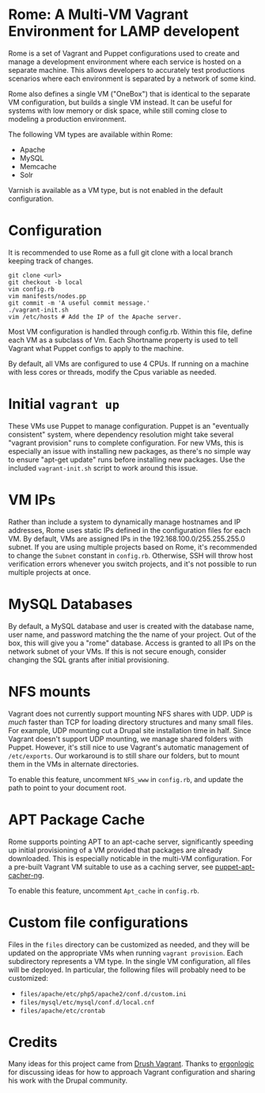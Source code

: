 Rome: A Multi-VM Vagrant Environment for LAMP developent
========================================================

Rome is a set of Vagrant and Puppet configurations used to create and manage a development environment where each service is hosted on a separate machine. This allows developers to accurately test productions scenarios where each environment is separated by a network of some kind.

Rome also defines a single VM ("OneBox") that is identical to the separate VM configuration, but builds a single VM instead. It can be useful for systems with low memory or disk space, while still coming close to modeling a production environment.

The following VM types are available within Rome:

* Apache
* MySQL
* Memcache
* Solr

Varnish is available as a VM type, but is not enabled in the default configuration.

Configuration
=============

It is recommended to use Rome as a full git clone with a local branch keeping track of changes.

    git clone <url>
    git checkout -b local
    vim config.rb
    vim manifests/nodes.pp
    git commit -m 'A useful commit message.'
    ./vagrant-init.sh
    vim /etc/hosts # Add the IP of the Apache server.

Most VM configuration is handled through config.rb. Within this file, define each VM as a subclass of Vm. Each Shortname property is used to tell Vagrant what Puppet configs to apply to the machine.

By default, all VMs are configured to use 4 CPUs. If running on a machine with less cores or threads, modify the Cpus variable as needed.

Initial `vagrant up`
====================

These VMs use Puppet to manage configuration. Puppet is an "eventually consistent" system, where dependency resolution might take several "vagrant provision" runs to complete configuration. For new VMs, this is especially an issue with installing new packages, as there's no simple way to ensure "apt-get update" runs before installing new packages. Use the included `vagrant-init.sh` script to work around this issue.

VM IPs
======

Rather than include a system to dynamically manage hostnames and IP addresses, Rome uses static IPs defined in the configuration files for each VM. By default, VMs are assigned IPs in the 192.168.100.0/255.255.255.0 subnet. If you are using multiple projects based on Rome, it's recommended to change the ```Subnet``` constant in ```config.rb```. Otherwise, SSH will throw host verification errors whenever you switch projects, and it's not possible to run multiple projects at once.

MySQL Databases
===============

By default, a MySQL database and user is created with the database name, user name, and password matching the the name of your project. Out of the box, this will give you a "rome" database. Access is granted to all IPs on the network subnet of your VMs. If this is not secure enough, consider changing the SQL grants after initial provisioning.

NFS mounts
==========

Vagrant does not currently support mounting NFS shares with UDP. UDP is *much* faster than TCP for loading directory structures and many small files. For example, UDP mounting cut a Drupal site installation time in half. Since Vagrant doesn't support UDP mounting, we manage shared folders with Puppet. However, it's still nice to use Vagrant's automatic management of <code>/etc/exports</code>. Our workaround is to still share our folders, but to mount them in the VMs in alternate directories.

To enable this feature, uncomment ```NFS_www``` in ```config.rb```, and update the path to point to your document root.

APT Package Cache
=================

Rome supports pointing APT to an apt-cache server, significantly speeding up initial provisioning of a VM provided that packages are already downloaded. This is especially noticable in the multi-VM configuration. For a pre-built Vagrant VM suitable to use as a caching server, see [puppet-apt-cacher-ng](https://github.com/lelutin/puppet-apt-cacher-ng).

To enable this feature, uncomment ```Apt_cache``` in ```config.rb```.

Custom file configurations
==========================

Files in the ```files``` directory can be customized as needed, and they will be updated on the appropriate VMs when running ```vagrant provision```. Each subdirectory represents a VM type. In the single VM configuration, all files will be deployed. In particular, the following files will probably need to be customized:

 * ```files/apache/etc/php5/apache2/conf.d/custom.ini```
 * ```files/mysql/etc/mysql/conf.d/local.cnf```
 * ```files/apache/etc/crontab```

Credits
=======

Many ideas for this project came from [Drush Vagrant](https://drupal.org/project/drush-vagrant). Thanks to [ergonlogic](https://drupal.org/user/368613) for discussing ideas for how to approach Vagrant configuration and sharing his work with the Drupal community.


